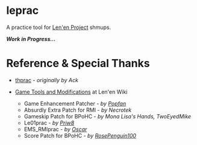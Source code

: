 # leprac

A practice tool for [Len'en Project](https://lenen.wiki.gg/) shmups. 

**_Work in Progress..._**

# Reference & Special Thanks

- [thprac](https://github.com/touhouworldcup/thprac) - _originally by Ack_

- [Game Tools and Modifications](https://lenen.wiki.gg/wiki/Game_Tools_and_Modifications) at Len'en Wiki
  - Game Enhancement Patcher - _by [Popfan](https://lenen.wiki.gg/wiki/User:Popfan)_
  - Absurdly Extra Patch for RMI - _by Necrotek_
  - Gameskip Patch for BPoHC - _by Mona Lisa's Hands, TwoEyedMike_
  - Le01prac - _by [Priw8](https://link.priw8.com/)_
  - EMS_RMIprac - _by [Oscar](https://www.youtube.com/@oscar1_41_1)_
  - Score Patch for BPoHC - _by [RosePenguin100](https://www.youtube.com/@thetacticianmusician6565)_